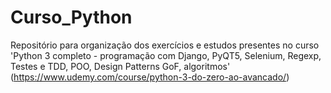 # Curso_Python

  Repositório para organização dos exercícios e estudos presentes no curso 'Python 3 completo - programação com Django, PyQT5, Selenium, Regexp, Testes e TDD, POO, Design Patterns GoF, algoritmos' (https://www.udemy.com/course/python-3-do-zero-ao-avancado/)
  
